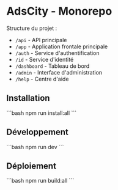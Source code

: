 # AdsCity - Monorepo

Structure du projet :
- `/api` - API principale
- `/app` - Application frontale principale
- `/auth` - Service d'authentification
- `/id` - Service d'identité
- `/dashboard` - Tableau de bord
- `/admin` - Interface d'administration
- `/help` - Centre d'aide

## Installation

\`\`\`bash
npm run install:all
\`\`\`

## Développement

\`\`\`bash
npm run dev
\`\`\`

## Déploiement

\`\`\`bash
npm run build:all
\`\`\`